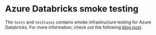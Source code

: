 # Azure Databricks smoke testing

The `tests` and `testCases` contains smoke infrastructure testing for Azure Databricks. For more information, check out the following [blog post](https://gijsreijn.medium.com/how-to-verify-your-azure-databricks-instance-deployment-is-actually-usable-by-performing-smoke-e899d594e4a0).
